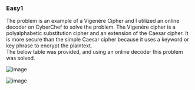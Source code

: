 ### Easy1
The problem is an example of a Vigenère Cipher and I utilized an online decoder on CyberChef to solve the problem. 
The Vigenère cipher is a polyalphabetic substitution cipher and an extension of the Caesar cipher. It is more secure than the simple Caesar cipher because it uses a keyword or key phrase to encrypt the plaintext.  
The below table was provided, and using an online decoder this problem was solved.

![image](https://github.com/KarsCode/Cryptonite_PicoCTFTask/assets/117924364/1008b120-6fdd-4fa1-b1a3-0926a9a517c3)


![image](https://github.com/KarsCode/Cryptonite_PicoCTFTask/assets/117924364/b9f58572-940c-46f6-98a1-755dbd8df1c9)


